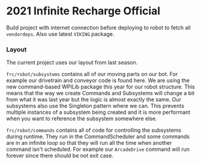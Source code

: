 # 2021 Infinite Recharge Official

Build project with internet connection before deploying to robot to fetch all `vendordeps`. Also use latest `VIKING` package.

### Layout
The current project uses our layout from last season.

`frc/robot/subsystems` contains all of our moving parts on our bot. For example our drivetrain and conveyor code is found here. We are using the new command-based WPILib package this year for our robot structure. This means that the way we create Commands and Subsystems will change a bit from what it was last year but the logic is almost exactly the same. Our subsystems also use the Singleton pattern where we can. This prevents multiple instances of a subsystem being created and it is more performant when you want to reference the subsystem somewhere else.

`frc/robot/commands` contains all of code for controlling the subsystems during runtime. They run in the CommandScheduler and some commands are in an infinite loop so that they will run all the time when another command isn't scheduled. For example our `ArcadeDrive` command will run forever since there should be not exit case.
